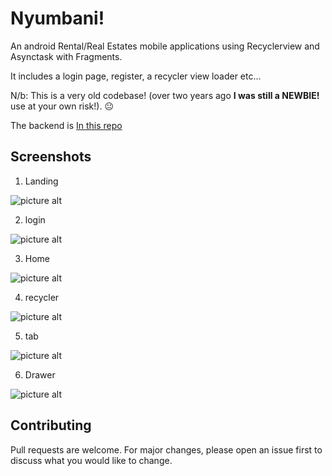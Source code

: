 # Nyumbani!

An android Rental/Real Estates mobile applications using Recyclerview and Asynctask with Fragments.

It includes a login page, register, a recycler view loader etc...

N/b: This is a very old codebase! (over two years ago **I was still a NEWBIE!** use at your own risk!). :neutral_face:

The backend is [In this repo](https://github.com/machariamuguku/Nyumbani-php-backend)

## Screenshots

1. Landing

![picture alt](/screenshots/landing.png "Android app landing")

2. login

![picture alt](/screenshots/login.png "Android app login")

3. Home

![picture alt](/screenshots/home.png "Android app home")

4. recycler

![picture alt](/screenshots/recycler.png "Android app recycler view")

5. tab

![picture alt](/screenshots/tab.png "Android app tab")

6. Drawer

![picture alt](/screenshots/drawer.png "Android app drawer")

## Contributing

Pull requests are welcome. For major changes, please open an issue first to discuss what you would like to change.
